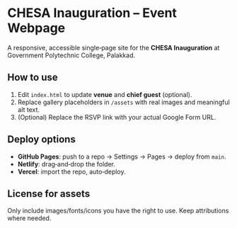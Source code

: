 # CHESA Inauguration – Event Webpage

A responsive, accessible single‑page site for the **CHESA Inauguration** at Government Polytechnic College, Palakkad.

## How to use
1. Edit `index.html` to update **venue** and **chief guest** (optional).
2. Replace gallery placeholders in `/assets` with real images and meaningful alt text.
3. (Optional) Replace the RSVP link with your actual Google Form URL.

## Deploy options
- **GitHub Pages**: push to a repo → Settings → Pages → deploy from `main`.
- **Netlify**: drag‑and‑drop the folder.
- **Vercel**: import the repo, auto‑deploy.

## License for assets
Only include images/fonts/icons you have the right to use. Keep attributions where needed.
